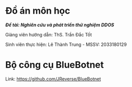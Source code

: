 # Đồ án môn học
***Đề tài: Nghiên cứu và phát triển thử nghiệm DDOS***

Giảng viên hướng dẫn: ThS. Trần Đắc Tốt

Sinh viên thực hiện: Lê Thành Trung - MSSV: 2033180129

# Bộ công cụ BlueBotnet
Link: https://github.com/JReverse/BlueBotnet
